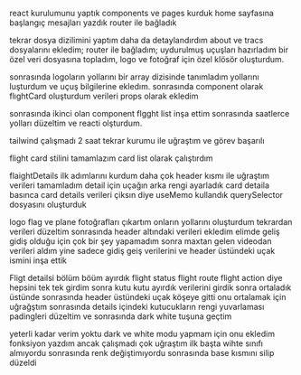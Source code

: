 <!-- 22 haziran -->

react kurulumunu yaptık
components ve pages kurduk
home sayfasına başlangıç mesajları yazdık
router ile bağladık

<!-- 23 haziran -->

tekrar dosya dizilimini yaptım daha da detaylandırdım about ve tracs
dosyalarını ekledim;
router ile bağladım;
uydurulmuş uçuşları hazırladım bir özel veri dosyasına topladım,
logo ve fotoğraf için özel klösör oluşturdum.

sonrasında logoların yollarını bir array dizisinde tanımladım yollarını luşturdum ve uçuş bilgilerine ekledım.
sonrasında component olarak flıghtCard oluşturdum verileri props olarak ekledim

sonrasında ikinci olan component flgght list inşa ettim
sonrasında saatlerce yolları düzeltim ve reacti olşturdum.

tailwind çalışmadı 2 saat tekrar kurumu ile uğraştım ve görev başarılı

<!-- 24 haziran -->

flight card stilini tamamlazım card list olarak çalıştırdım

<!-- 25 haziran -->

flaightDetails ilk adımlarını kurdum daha çok header kısmı ile uğraştım
verileri tamamladım detail için uçağın arka rengi ayarladık
card detaila basınca card details verileri çiksın diye useMemo kullandık
querySelector dosyasını oluşturduk

<!-- 26 haziran -->

logo flag ve plane fotoğrafları çıkartım onların yollarını oluşturdum tekrardan verileri düzeltim sonrasında header altındaki verileri ekledim elimde geliş gidiş olduğu için çok bir şey yapamadım sonra maxtan gelen videodan verileri aldım yine sadece gidiş geiş verilerini ve header üstündeki uçak ismini inşa ettik

 <!-- 27 haziran -->

Fligt detailsi bölüm böüm ayırdık flight status flight route flight action diye
hepsini tek tek girdim sonra kutu kutu ayırdık verilerini girdik sonra ortaladık üstünde sonrasında header üstündeki uçak köşeye gitti onu ortalamak için uğrağştım sonrasında details içindeki kutucukların rengi yuvarlaması padingleri düzeltim ve sonrasında dark white tuşuna geçtim

 <!-- 28 haziran -->

yeterli kadar verim yoktu dark ve white modu yapmam için onu ekledim fonksiyon yazdım ancak çalışmadı çok uğraştım ilk başta wihte sınıfı almıyordu sonrasında renk değiştimıyordu sonrasında base kısmını silip düzeldi
